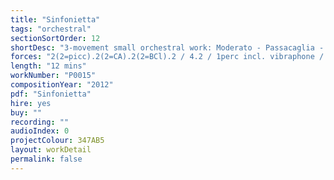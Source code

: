 ```yaml
---
title: "Sinfonietta"
tags: "orchestral"
sectionSortOrder: 12
shortDesc: "3-movement small orchestral work: Moderato - Passacaglia - Allegro"
forces: "2(2=picc).2(2=CA).2(2=BCl).2 / 4.2 / 1perc incl. vibraphone / timp / pno / hp / strings min 6.6.4.4.2"
length: "12 mins"
workNumber: "P0015"
compositionYear: "2012"
pdf: "Sinfonietta"
hire: yes
buy: ""
recording: ""
audioIndex: 0
projectColour: 347AB5
layout: workDetail
permalink: false
---
```

